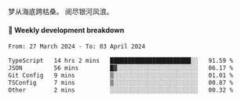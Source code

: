 梦从海底跨枯桑。
阅尽银河风浪。


#### 📝 Weekly development breakdown

<!--START_SECTION:waka-->

```txt
From: 27 March 2024 - To: 03 April 2024

TypeScript   14 hrs 2 mins   ███████████████████████░░   91.59 %
JSON         56 mins         █▓░░░░░░░░░░░░░░░░░░░░░░░   06.17 %
Git Config   9 mins          ▒░░░░░░░░░░░░░░░░░░░░░░░░   01.01 %
TSConfig     7 mins          ▒░░░░░░░░░░░░░░░░░░░░░░░░   00.87 %
Other        2 mins          ░░░░░░░░░░░░░░░░░░░░░░░░░   00.32 %
```

<!--END_SECTION:waka-->



